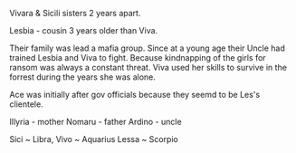 Vivara & Sicili sisters 2 years apart.

Lesbia - cousin 3 years older than Viva.

Their family was lead a mafia group. Since at a young age their Uncle had trained Lesbia and Viva to fight.
Because kindnapping of the girls for ransom was always a constant threat.
Viva used her skills to survive in the forrest during the years she was alone.

Ace was initially after gov officials because they seemd to be Les's clientele.

Illyria - mother
Nomaru - father
Ardino - uncle

Sici ~ Libra,
Vivo ~ Aquarius
Lessa ~ Scorpio
